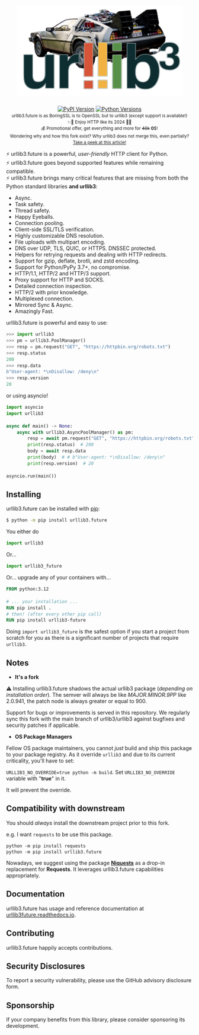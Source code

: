 <h1 align="center">
<img src="https://github.com/jawah/urllib3.future/raw/main/docs/_static/logo.png" width="450px" alt="urllib3.future logo"/>
</h1>

<p align="center">
  <a href="https://pypi.org/project/urllib3-future"><img alt="PyPI Version" src="https://img.shields.io/pypi/v/urllib3-future.svg?maxAge=86400" /></a>
  <a href="https://pypi.org/project/urllib3-future"><img alt="Python Versions" src="https://img.shields.io/pypi/pyversions/urllib3-future.svg?maxAge=86400" /></a>
  <br><small>urllib3.future is as BoringSSL is to OpenSSL but to urllib3 (except support is available!)</small>
  <br><small>✨🍰 Enjoy HTTP like its 2024 🍰✨</small>
  <br><small>💰 Promotional offer, get everything and more for <del>40k</del> <b>0</b>$!</small>
  <br><small>Wondering why and how this fork exist? Why urllib3 does not merge this, even partially? <a href="https://medium.com/@ahmed.tahri/revived-the-promise-made-six-years-ago-for-requests-3-37b440e6a064">Take a peek at this article!</a></small>
</p>

⚡ urllib3.future is a powerful, *user-friendly* HTTP client for Python.<br>
⚡ urllib3.future goes beyond supported features while remaining compatible.<br>
⚡ urllib3.future brings many critical features that are missing from both the Python standard libraries **and urllib3**:

- Async.
- Task safety.
- Thread safety.
- Happy Eyeballs.
- Connection pooling.
- Client-side SSL/TLS verification.
- Highly customizable DNS resolution.
- File uploads with multipart encoding.
- DNS over UDP, TLS, QUIC, or HTTPS. DNSSEC protected.
- Helpers for retrying requests and dealing with HTTP redirects.
- Support for gzip, deflate, brotli, and zstd encoding.
- Support for Python/PyPy 3.7+, no compromise.
- HTTP/1.1, HTTP/2 and HTTP/3 support.
- Proxy support for HTTP and SOCKS.
- Detailed connection inspection.
- HTTP/2 with prior knowledge.
- Multiplexed connection.
- Mirrored Sync & Async.
- Amazingly Fast.

urllib3.future is powerful and easy to use:

```python
>>> import urllib3
>>> pm = urllib3.PoolManager()
>>> resp = pm.request("GET", "https://httpbin.org/robots.txt")
>>> resp.status
200
>>> resp.data
b"User-agent: *\nDisallow: /deny\n"
>>> resp.version
20
```

or using asyncio!

```python
import asyncio
import urllib3

async def main() -> None:
    async with urllib3.AsyncPoolManager() as pm:
        resp = await pm.request("GET", "https://httpbin.org/robots.txt")
        print(resp.status)  # 200
        body = await resp.data
        print(body)  # # b"User-agent: *\nDisallow: /deny\n"
        print(resp.version)  # 20

asyncio.run(main())
```

## Installing

urllib3.future can be installed with [pip](https://pip.pypa.io):

```bash
$ python -m pip install urllib3.future
```

You either do 

```python
import urllib3
```

Or...

```python
import urllib3_future
```

Or... upgrade any of your containers with...

```dockerfile
FROM python:3.12

# ... your installation ...
RUN pip install .
# then! (after every other pip call)
RUN pip install urllib3-future
```

Doing `import urllib3_future` is the safest option if you start a project from scratch for you as there is a significant number of projects that
require `urllib3`.

## Notes

- **It's a fork**

⚠️ Installing urllib3.future shadows the actual urllib3 package (_depending on installation order_). 
The semver will always be like _MAJOR.MINOR.9PP_ like 2.0.941, the patch node is always greater or equal to 900.

Support for bugs or improvements is served in this repository. We regularly sync this fork
with the main branch of urllib3/urllib3 against bugfixes and security patches if applicable.

- **OS Package Managers**

Fellow OS package maintainers, you cannot _just_ build and ship this package to your package registry.
As it override `urllib3` and due to its current criticality, you'll have to set:

`URLLIB3_NO_OVERRIDE=true python -m build`. Set `URLLIB3_NO_OVERRIDE` variable with "**true**" in it.

It will prevent the override.

## Compatibility with downstream

You should _always_ install the downstream project prior to this fork.

e.g. I want `requests` to be use this package.

```
python -m pip install requests
python -m pip install urllib3.future
```

Nowadays, we suggest using the package [**Niquests**](https://github.com/jawah/niquests) as a drop-in replacement for **Requests**. 
It leverages urllib3.future capabilities appropriately.

## Documentation

urllib3.future has usage and reference documentation at [urllib3future.readthedocs.io](https://urllib3future.readthedocs.io).

## Contributing

urllib3.future happily accepts contributions.

## Security Disclosures

To report a security vulnerability, please use the GitHub advisory disclosure form.

## Sponsorship

If your company benefits from this library, please consider sponsoring its
development.
